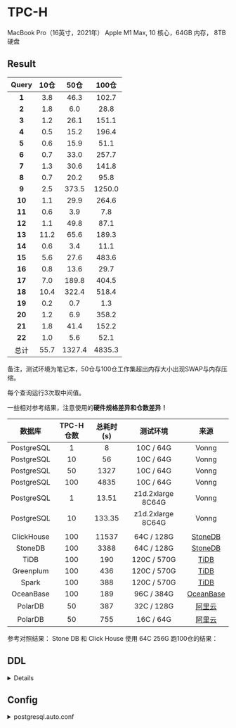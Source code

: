 # TPC-H 

MacBook Pro（16英寸，2021年） Apple M1 Max, 10 核心，64GB 内存， 8TB 硬盘

## Result

| Query  | 10仓 |  50仓  | 100仓  |
| :----: | :--: | :----: | :----: |
| **1**  | 3.8  |  46.3  | 102.7  |
| **2**  | 1.8  |  6.0   |  28.8  |
| **3**  | 1.2  |  26.1  | 151.1  |
| **4**  | 0.5  |  15.2  | 196.4  |
| **5**  | 0.6  |  15.9  |  51.1  |
| **6**  | 0.7  |  33.0  | 257.7  |
| **7**  | 1.3  |  30.6  | 141.8  |
| **8**  | 0.7  |  20.2  |  95.8  |
| **9**  | 2.5  | 373.5  | 1250.0 |
| **10** | 1.1  |  29.9  | 264.6  |
| **11** | 0.6  |  3.9   |  7.8   |
| **12** | 1.1  |  49.8  |  87.1  |
| **13** | 11.2 |  65.6  | 189.3  |
| **14** | 0.6  |  3.4   |  11.1  |
| **15** | 5.6  |  27.6  | 483.6  |
| **16** | 0.8  |  13.6  |  29.7  |
| **17** | 7.0  | 189.8  | 404.5  |
| **18** | 10.4 | 322.4  | 518.4  |
| **19** | 0.2  |  0.7   |  1.3   |
| **20** | 1.2  |  6.9   | 358.2  |
| **21** | 1.8  |  41.4  | 152.2  |
| **22** | 1.0  |  5.6   |  52.1  |
|  总计  | 55.7 | 1327.4 | 4835.3 |

备注，测试环境为笔记本，50仓与100仓工作集超出内存大小出现SWAP与内存压缩。

每个查询运行3次取中间值。


一些相对参考结果，注意使用的**硬件规格差异和仓数差异！**

|   数据库   | TPC-H仓数 | 总耗时(s) |     测试环境      |                             来源                             |
| :--------: | :-------: | :-------: | :---------------: | :----------------------------------------------------------: |
| PostgreSQL |     1     |     8     |     10C / 64G     |                            Vonng                             |
| PostgreSQL |    10     |    56     |     10C / 64G     |                            Vonng                             |
| PostgreSQL |    50     |   1327    |     10C / 64G     |                            Vonng                             |
| PostgreSQL |    100    |   4835    |     10C / 64G     |                            Vonng                             |
| PostgreSQL |     1     |   13.51   | z1d.2xlarge 8C64G |                            Vonng                             |
| PostgreSQL |    10     |  133.35   | z1d.2xlarge 8C64G |                            Vonng                             |
|            |           |           |                   |                                                              |
| ClickHouse |    100    |   11537   |    64C / 128G     | [StoneDB](https://stonedb.io/docs/performance-tuning/performance-tests/OLAP/tcph-test-report) |
|  StoneDB   |    100    |   3388    |    64C / 128G     | [StoneDB](https://stonedb.io/docs/performance-tuning/performance-tests/OLAP/tcph-test-report) |
|    TiDB    |    100    |    190    |    120C / 570G    | [TiDB](https://docs.pingcap.com/zh/tidb/v5.2/v5.2-performance-benchmarking-with-tpch) |
| Greenplum  |    100    |    436    |    120C / 570G    | [TiDB](https://docs.pingcap.com/zh/tidb/v5.2/v5.2-performance-benchmarking-with-tpch) |
|   Spark    |    100    |    388    |    120C / 570G    | [TiDB](https://docs.pingcap.com/zh/tidb/v5.2/v5.2-performance-benchmarking-with-tpch) |
| OceanBase  |    100    |    189    |    96C / 384G     | [OceanBase](https://open.oceanbase.com/docs/community/oceanbase-database/V3.1.0/wtu4kv) |
|  PolarDB   |    50     |    387    |    32C / 128G     | [阿里云](https://static-aliyun-doc.oss-cn-hangzhou.aliyuncs.com/download%2Fpdf%2F59748%2F%25E6%2580%25A7%25E8%2583%25BD%25E7%2599%25BD%25E7%259A%25AE%25E4%25B9%25A6_cn_zh-CN.pdf) |
|  PolarDB   |    50     |    755    |     16C / 64G     | [阿里云](https://static-aliyun-doc.oss-cn-hangzhou.aliyuncs.com/download%2Fpdf%2F59748%2F%25E6%2580%25A7%25E8%2583%25BD%25E7%2599%25BD%25E7%259A%25AE%25E4%25B9%25A6_cn_zh-CN.pdf) |



参考对照结果： Stone DB 和 Click House 使用 64C 256G 跑100仓的结果：

## DDL

<details>

```sql
CREATE TABLE REGION
(
    R_REGIONKEY INTEGER  NOT NULL PRIMARY KEY,
    R_NAME      CHAR(25) NOT NULL,
    R_COMMENT   VARCHAR(152)
);

CREATE TABLE NATION
(
    N_NATIONKEY INTEGER  NOT NULL PRIMARY KEY,
    N_NAME      CHAR(25) NOT NULL,
    N_REGIONKEY INTEGER  NOT NULL,
    N_COMMENT   VARCHAR(152),
    FOREIGN KEY (N_REGIONKEY) REFERENCES REGION (R_REGIONKEY)
);

CREATE TABLE PART
(
    P_PARTKEY     INTEGER        NOT NULL PRIMARY KEY,
    P_NAME        VARCHAR(55)    NOT NULL,
    P_MFGR        CHAR(25)       NOT NULL,
    P_BRAND       CHAR(10)       NOT NULL,
    P_TYPE        VARCHAR(25)    NOT NULL,
    P_SIZE        INTEGER        NOT NULL,
    P_CONTAINER   CHAR(10)       NOT NULL,
    P_RETAILPRICE DECIMAL(15, 2) NOT NULL,
    P_COMMENT     VARCHAR(23)    NOT NULL
);
CREATE INDEX ON PART (P_NAME);

CREATE TABLE SUPPLIER
(
    S_SUPPKEY   INTEGER        NOT NULL PRIMARY KEY,
    S_NAME      CHAR(25)       NOT NULL,
    S_ADDRESS   VARCHAR(40)    NOT NULL,
    S_NATIONKEY INTEGER        NOT NULL,
    S_PHONE     CHAR(15)       NOT NULL,
    S_ACCTBAL   DECIMAL(15, 2) NOT NULL,
    S_COMMENT   VARCHAR(101)   NOT NULL,
    FOREIGN KEY (S_NATIONKEY) REFERENCES NATION (N_NATIONKEY)
);
CREATE INDEX ON SUPPLIER (S_NAME);

CREATE TABLE PARTSUPP
(
    PS_PARTKEY    INTEGER        NOT NULL,
    PS_SUPPKEY    INTEGER        NOT NULL,
    PS_AVAILQTY   INTEGER        NOT NULL,
    PS_SUPPLYCOST DECIMAL(15, 2) NOT NULL,
    PS_COMMENT    VARCHAR(199)   NOT NULL,
    PRIMARY KEY (PS_PARTKEY, PS_SUPPKEY),
    FOREIGN KEY (PS_SUPPKEY) REFERENCES SUPPLIER (S_SUPPKEY),
    FOREIGN KEY (PS_PARTKEY) REFERENCES PART (P_PARTKEY)
);

CREATE TABLE CUSTOMER
(
    C_CUSTKEY    INTEGER        NOT NULL PRIMARY KEY,
    C_NAME       VARCHAR(25)    NOT NULL,
    C_ADDRESS    VARCHAR(40)    NOT NULL,
    C_NATIONKEY  INTEGER        NOT NULL,
    C_PHONE      CHAR(15)       NOT NULL,
    C_ACCTBAL    DECIMAL(15, 2) NOT NULL,
    C_MKTSEGMENT CHAR(10)       NOT NULL,
    C_COMMENT    VARCHAR(117)   NOT NULL,
    FOREIGN KEY (C_NATIONKEY) REFERENCES NATION (N_NATIONKEY)
);

CREATE TABLE ORDERS
(
    O_ORDERKEY      INTEGER        NOT NULL PRIMARY KEY,
    O_CUSTKEY       INTEGER        NOT NULL,
    O_ORDERSTATUS   CHAR(1)        NOT NULL,
    O_TOTALPRICE    DECIMAL(15, 2) NOT NULL,
    O_ORDERDATE     DATE           NOT NULL,
    O_ORDERPRIORITY CHAR(15)       NOT NULL,
    O_CLERK         CHAR(15)       NOT NULL,
    O_SHIPPRIORITY  INTEGER        NOT NULL,
    O_COMMENT       VARCHAR(79)    NOT NULL,
    FOREIGN KEY (O_CUSTKEY) REFERENCES CUSTOMER (C_CUSTKEY)
);
CREATE INDEX ON ORDERS (O_ORDERDATE);

CREATE TABLE LINEITEM
(
    L_ORDERKEY      INTEGER        NOT NULL,
    L_PARTKEY       INTEGER        NOT NULL,
    L_SUPPKEY       INTEGER        NOT NULL,
    L_LINENUMBER    INTEGER        NOT NULL,
    L_QUANTITY      NUMERIC(15, 2) NOT NULL,
    L_EXTENDEDPRICE NUMERIC(15, 2) NOT NULL,
    L_DISCOUNT      NUMERIC(15, 2) NOT NULL,
    L_TAX           NUMERIC(15, 2) NOT NULL,
    L_RETURNFLAG    CHAR(1)        NOT NULL,
    L_LINESTATUS    CHAR(1)        NOT NULL,
    L_SHIPDATE      DATE           NOT NULL,
    L_COMMITDATE    DATE           NOT NULL,
    L_RECEIPTDATE   DATE           NOT NULL,
    L_SHIPINSTRUCT  CHAR(25)       NOT NULL,
    L_SHIPMODE      CHAR(10)       NOT NULL,
    L_COMMENT       VARCHAR(44)    NOT NULL
    PRIMARY KEY (L_ORDERKEY, L_LINENUMBER),
    -- FOREIGN KEY (L_ORDERKEY) REFERENCES ORDERS (O_ORDERKEY)
    -- FOREIGN KEY (L_PARTKEY, L_SUPPKEY) REFERENCES PARTSUPP (PS_PARTKEY, PS_SUPPKEY)
);
CREATE INDEX ON LINEITEM (L_PARTKEY, L_SUPPKEY);
CREATE INDEX ON LINEITEM (L_ORDERKEY);
CREATE INDEX ON LINEITEM (L_SHIPDATE);
```

</details>


## Config

<details>
<summary>postgresql.auto.conf</summary>

```ini
# Do not edit this file manually!
# It will be overwritten by the ALTER SYSTEM command.
max_connections = 30 
shared_buffers = 54GB
maintenance_work_mem = 30GB
effective_cache_size = 10GB
work_mem = 1024MB

max_worker_processes = 10
max_parallel_workers = 10
max_parallel_workers_per_gather = 10
max_parallel_maintenance_workers = 4
max_prepared_transactions = 100
max_locks_per_transaction = 256

# wal
wal_level = 'replica'
wal_log_hints = off
wal_buffers = 16MB
wal_keep_size = 1GB
max_wal_size = 200GB
min_wal_size = 1GB
wal_receiver_status_interval = 1s
wal_receiver_timeout = 60s
wal_writer_delay = 20ms
wal_writer_flush_after = 1MB

# bgwriter
bgwriter_delay = 10ms
bgwriter_lru_maxpages = 800
bgwriter_lru_multiplier = 5.0
checkpoint_completion_target = 0.9
checkpoint_timeout = 15min
commit_delay = 20
commit_siblings = 10

# misc
cluster_name = 'pg-meta'
deadlock_timeout = 50ms
hot_standby = on
hot_standby_feedback = on
huge_pages = try
password_encryption = md5
max_replication_slots = 10
max_standby_archive_delay = 10min
max_standby_streaming_delay = 3min
max_wal_senders = 10

# logging
log_checkpoints = on
log_destination = 'csvlog'
log_filename = 'postgresql-%Y-%m-%d.log'
log_lock_waits = on
log_min_duration_statement = 100
log_replication_commands = on
log_statement = 'ddl'
logging_collector = on
track_activity_query_size = 4096
track_commit_timestamp = on
track_functions = all
track_io_timing = on

# planner
random_page_cost = 1.1
default_statistics_target = 2048

# auto vacuum
autovacuum = off
vacuum_cost_delay = 10ms
vacuum_cost_limit = 10000
vacuum_defer_cleanup_age = 50000
autovacuum_freeze_max_age = 1000000000
autovacuum_max_workers = 1
autovacuum_naptime = 1min
autovacuum_vacuum_cost_delay = -1
autovacuum_vacuum_cost_limit = -1
log_autovacuum_min_duration = 1s
```

<details>


## Prepare Tools

**download dbgen**

```bash
git clone git@github.com:electrum/tpch-dbgen.git; 
cd tpch-dbgen; make -j8;
cp -f dbgen qgen dists.dss ../
```

**prepare postgres**

```bash
/usr/local/pgsql/bin/pg_ctl  -D ~/pgtpch stop

rm -rf ~/pgtpch/;
/usr/local/pgsql/bin/initdb  -D ~/pgtpch -E UTF-8 --locale=en_US.UTF-8 --lc-collate=C
cp postgresql.auto.conf ~/pgtpch/postgresql.auto.conf
/usr/local/pgsql/bin/pg_ctl  -D ~/pgtpch start
```

```bash
psql postgres -c 'DROP DATABASE tpch WITH (FORCE);';
psql postgres -c 'CREATE DATABASE tpch';
psql tpch -f ddl/schema.ddl;
```


**load data**

```bash
./dbgen -vf -s 1
sed 's/|$//' region.tbl    | psql tpch -c "COPY region    FROM STDIN DELIMITER '|';"
sed 's/|$//' nation.tbl    | psql tpch -c "COPY nation    FROM STDIN DELIMITER '|';"
sed 's/|$//' supplier.tbl  | psql tpch -c "COPY supplier  FROM STDIN DELIMITER '|';"
sed 's/|$//' part.tbl      | psql tpch -c "COPY part      FROM STDIN DELIMITER '|';"
sed 's/|$//' customer.tbl  | psql tpch -c "COPY customer  FROM STDIN DELIMITER '|';"
sed 's/|$//' partsupp.tbl  | psql tpch -c "COPY partsupp  FROM STDIN DELIMITER '|';"
sed 's/|$//' orders.tbl    | psql tpch -c "COPY orders    FROM STDIN DELIMITER '|';"
sed 's/|$//' lineitem.tbl  | psql tpch -c "COPY lineitem  FROM STDIN DELIMITER '|';"
```


```bash
psql tpch -f ddl/index.ddl;
```

**run query**

```bash
#!/bin/bash
mkdir -p result
echo "| Query  | Time |"
echo "| -----  | ---- |"
for i in {1..22}
do
    for j in {1..3}
    do
        psql tpch -f queries/$i.sql -o result/$i.$j ;
        elapse=$(cat result/$i.$j | grep Execution | grep -Eo '(\d+).\d+ ms') ;
        echo "$i,'${elapse}'";
    done
done
```


## Queries

使用 QGEN 默认替换生成标准的TPCH22个查询，按照 PostgreSQL 语法进行适配性修改（LIMIT，INTERVAL 语句），这里略过。